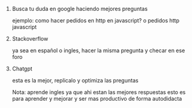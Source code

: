<!-- Como evitar Bloqueos -->

1. Busca tu duda en google haciendo mejores preguntas
   
   ejemplo: como hacer pedidos en http en javascript? o pedidos http javascript
         
2. Stackoverflow

    ya sea en español o ingles, hacer la misma pregunta y checar en ese foro

3. Chatgpt

   esta es la mejor, replicalo y optimiza las preguntas



    Nota: aprende ingles ya que ahi estan las mejores respuestas
    esto es para aprender y mejorar y ser mas productivo de forma autodidacta               